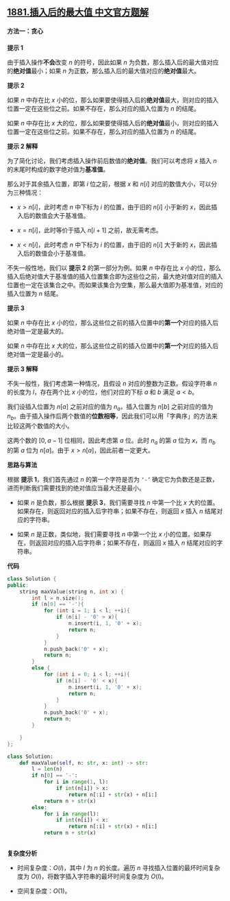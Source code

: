 ## [1881.插入后的最大值 中文官方题解](https://leetcode.cn/problems/maximum-value-after-insertion/solutions/100000/cha-ru-hou-de-zui-da-zhi-by-leetcode-sol-gcfc)

#### 方法一：贪心

**提示 $1$**

由于插入操作**不会**改变 $n$ 的符号，因此如果 $n$ 为负数，那么插入后的最大值对应的**绝对值**最小；如果 $n$ 为正数，那么插入后的最大值对应的**绝对值**最大。

**提示 $2$**

如果 $n$ 中存在比 $x$ 小的位，那么如果要使得插入后的**绝对值**最大，则对应的插入位置一定在这些位之前。如果不存在，那么对应的插入位置为 $n$ 的结尾。

如果 $n$ 中存在比 $x$ 大的位，那么如果要使得插入后的**绝对值**最小，则对应的插入位置一定在这些位之前。如果不存在，那么对应的插入位置为 $n$ 的结尾。

**提示 $2$ 解释**

为了简化讨论，我们考虑插入操作前后数值的**绝对值**。我们可以考虑将 $x$ 插入 $n$ 的末尾时构成的数字绝对值为**基准值**。

那么对于其余插入位置，即第 $i$ 位之前，根据 $x$ 和 $n[i]$ 对应的数值大小，可以分为三种情况：

- $x > n[i]$，此时考虑 $n$ 中下标为 $i$ 的位置，由于旧的 $n[i]$ 小于新的 $x$，因此插入后的数值会大于基准值。

- $x = n[i]$，此时等价于插入 $n[i+1]$ 之前，故无需考虑。

- $x < n[i]$，此时考虑 $n$ 中下标为 $i$ 的位置，由于旧的 $n[i]$ 大于新的 $x$，因此插入后的数值会小于基准值。

不失一般性地，我们以 **提示 $2$** 的第一部分为例。如果 $n$ 中存在比 $x$ 小的位，那么插入后绝对值大于基准值的插入位置集合即为这些位之前，最大绝对值对应的插入位置也一定在该集合之中。而如果该集合为空集，那么最大值即为基准值，对应的插入位置为 $n$ 结尾。

**提示 $3$**

如果 $n$ 中存在比 $x$ 小的位，那么这些位之前的插入位置中的**第一个**对应的插入后绝对值一定是最大的。

如果 $n$ 中存在比 $x$ 大的位，那么这些位之前的插入位置中的**第一个**对应的插入后绝对值一定是最小的。

**提示 $3$ 解释**

不失一般性，我们考虑第一种情况，且假设 $n$ 对应的整数为正数。假设字符串 $n$ 的长度为 $l$，存在两个比 $x$ 小的位，他们对应的下标 $a$ 和 $b$ 满足 $a < b$。

我们设插入位置为 $n[a]$ 之前对应的值为 $n_a$，插入位置为 $n[b]$ 之前对应的值为 $n_b$。由于插入操作后两个数值的**位数相等**，因此我们可以用「字典序」的方法来比较这两个数值的大小。

这两个数的 $[0, a-1]$ 位相同，因此考虑第 $a$ 位。此时 $n_a$ 的第 $a$ 位为 $x$，而 $n_b$ 的第 $a$ 位为 $n[a]$。由于 $x > n[a]$，因此前者一定更大。

**思路与算法**

根据 **提示 $1$**，我们首先通过 $n$ 的第一个字符是否为 $\texttt{`-'}$ 确定它为负数还是正数，进而判断我们需要找到的绝对值应当最大还是最小。

- 如果 $n$ 是负数，那么根据 **提示 $3$**，我们需要寻找 $n$ 中第一个比 $x$ 大的位置。如果存在，则返回对应的插入后字符串；如果不存在，则返回 $x$ 插入 $n$ 结尾对应的字符串。

- 如果 $n$ 是正数，类似地，我们需要寻找 $n$ 中第一个比 $x$ 小的位置。如果存在，则返回对应的插入后字符串；如果不存在，则返回 $x$ 插入 $n$ 结尾对应的字符串。

**代码**

```C++ [sol1-C++]
class Solution {
public:
    string maxValue(string n, int x) {
        int l = n.size();
        if (n[0] == '-'){
            for (int i = 1; i < l; ++i){
                if (n[i] - '0' > x){
                    n.insert(i, 1, '0' + x);
                    return n;
                }
            }
            n.push_back('0' + x);
            return n;
        }
        else {
            for (int i = 0; i < l; ++i){
                if (n[i] - '0' < x){
                    n.insert(i, 1, '0' + x);
                    return n;
                }
            }
            n.push_back('0' + x);
            return n;
        }

    }
};
```


```Python [sol1-Python3]
class Solution:
    def maxValue(self, n: str, x: int) -> str:
        l = len(n)
        if n[0] == '-':
            for i in range(1, l):
                if int(n[i]) > x:
                    return n[:i] + str(x) + n[i:]
            return n + str(x)
        else:
            for i in range(l):
                if int(n[i]) < x:
                    return n[:i] + str(x) + n[i:]
            return n + str(x)
            
```

**复杂度分析**

- 时间复杂度：$O(l)$，其中 $l$ 为 $n$ 的长度。遍历 $n$ 寻找插入位置的最坏时间复杂度为 $O(l)$，将数字插入字符串的最坏时间复杂度为 $O(l)$。
 
- 空间复杂度：$O(1)$。